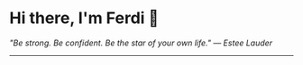 <h1>Hi there, I'm Ferdi 👋</h1>

<p><em>
  "Be strong. Be confident. Be the star of your own life." — Estee Lauder
</em></p>

---

